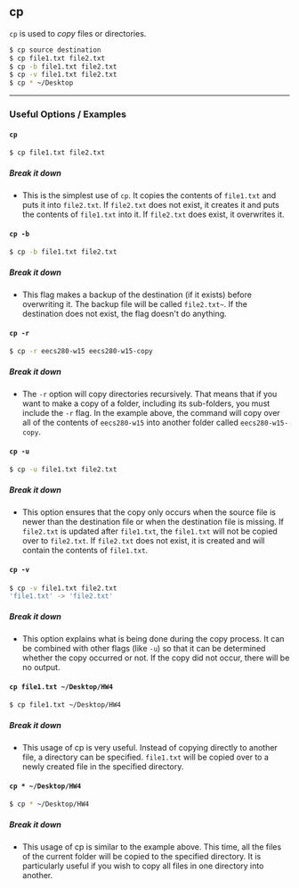 cp
---

`cp` is used to _copy_ files or directories.

~~~ bash
$ cp source destination
$ cp file1.txt file2.txt
$ cp -b file1.txt file2.txt
$ cp -v file1.txt file2.txt
$ cp * ~/Desktop
~~~

---

### Useful Options / Examples

#### `cp`
~~~ bash
$ cp file1.txt file2.txt
~~~

##### Break it down

 * This is the simplest use of `cp`. It copies the contents of `file1.txt` and puts
   it into `file2.txt`. If `file2.txt` does not exist, it creates it and puts the
   contents of `file1.txt` into it. If `file2.txt` does exist, it overwrites it.

#### `cp -b`
~~~ bash
$ cp -b file1.txt file2.txt
~~~

##### Break it down

 * This flag makes a backup of the destination (if it exists) before overwriting it.
   The backup file will be called `file2.txt~`. If the destination does not exist, the
   flag doesn't do anything.


#### `cp -r`
~~~ bash
$ cp -r eecs280-w15 eecs280-w15-copy
~~~

##### Break it down

 * The `-r` option will copy directories recursively. That means that if you want to
   make a copy of a folder, including its sub-folders, you must include the `-r` flag.
   In the example above, the command will copy over all of the contents of `eecs280-w15`
   into another folder called `eecs280-w15-copy`.


#### `cp -u`
~~~ bash
$ cp -u file1.txt file2.txt
~~~

##### Break it down

 * This option ensures that the copy only occurs when the source file is newer than the
   destination file or when the destination file is missing. If `file2.txt` is updated 
   after `file1.txt`, the `file1.txt` will not be copied over to `file2.txt`. If `file2.txt`
   does not exist, it is created and will contain the contents of `file1.txt`.


#### `cp -v`
~~~ bash
$ cp -v file1.txt file2.txt
'file1.txt' -> 'file2.txt'
~~~

##### Break it down

 * This option explains what is being done during the copy process. It can be combined with
   other flags (like `-u`) so that it can be determined whether the copy occurred or
   not. If the copy did not occur, there will be no output.

#### `cp file1.txt ~/Desktop/HW4`
~~~ bash
$ cp file1.txt ~/Desktop/HW4
~~~

##### Break it down

 * This usage of cp is very useful. Instead of copying directly to another file, a directory
   can be specified. `file1.txt` will be copied over to a newly created file in the specified
   directory.

#### `cp * ~/Desktop/HW4`
~~~ bash
$ cp * ~/Desktop/HW4
~~~

##### Break it down

 * This usage of cp is similar to the example above. This time, all the files of the current
   folder will be copied to the specified directory. It is particularly useful if you wish
   to copy all files in one directory into another.
